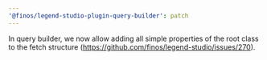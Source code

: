 ```yaml
---
'@finos/legend-studio-plugin-query-builder': patch
---
```


In query builder, we now allow adding all simple properties of the root class to the fetch structure (https://github.com/finos/legend-studio/issues/270).
